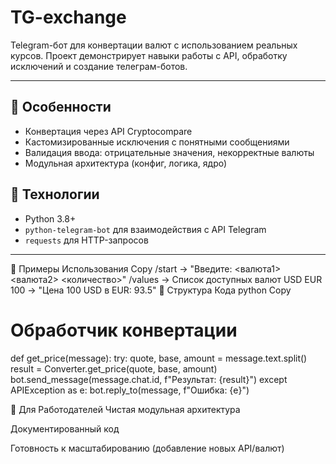 # TG-exchange

Telegram-бот для конвертации валют с использованием реальных курсов. Проект демонстрирует навыки работы с API, обработку исключений и создание телеграм-ботов.

---

## 🚀 Особенности
- Конвертация через API Cryptocompare
- Кастомизированные исключения с понятными сообщениями
- Валидация ввода: отрицательные значения, некорректные валюты
- Модульная архитектура (конфиг, логика, ядро)

## 🔧 Технологии
- Python 3.8+
- `python-telegram-bot` для взаимодействия с API Telegram
- `requests` для HTTP-запросов

---

💬 Примеры Использования
Copy
/start -> "Введите: <валюта1> <валюта2> <количество>"
/values -> Список доступных валют
USD EUR 100 -> "Цена 100 USD в EUR: 93.5"
🧩 Структура Кода
python
Copy
# Обработчик конвертации
def get_price(message):
    try:
        quote, base, amount = message.text.split()
        result = Converter.get_price(quote, base, amount)
        bot.send_message(message.chat.id, f"Результат: {result}")
    except APIException as e:
        bot.reply_to(message, f"Ошибка: {e}")
        
📌 Для Работодателей
Чистая модульная архитектура

Документированный код

Готовность к масштабированию (добавление новых API/валют)

